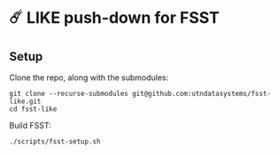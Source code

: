 # ☄️ LIKE push-down for FSST


## Setup

Clone the repo, along with the submodules:

```
git clone --recurse-submodules git@github.com:utndatasystems/fsst-like.git
cd fsst-like
```

Build FSST:

```
./scripts/fsst-setup.sh
```